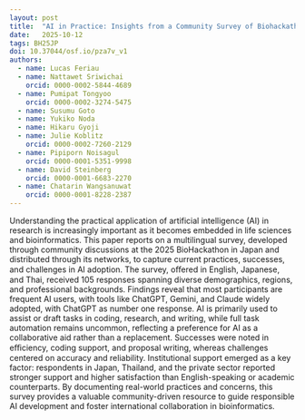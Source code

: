 ```yaml
---
layout: post
title:  "AI in Practice: Insights from a Community Survey of Biohackathon Participants"
date:   2025-10-12
tags: BH25JP
doi: 10.37044/osf.io/pza7v_v1
authors:
  - name: Lucas Feriau
  - name: Nattawet Sriwichai
    orcid: 0000-0002-5844-4689
  - name: Pumipat Tongyoo
    orcid: 0000-0002-3274-5475
  - name: Susumu Goto
  - name: Yukiko Noda
  - name: Hikaru Gyoji
  - name: Julie Koblitz
    orcid: 0000-0002-7260-2129
  - name: Pipiporn Noisagul
    orcid: 0000-0001-5351-9998
  - name: David Steinberg
    orcid: 0000-0001-6683-2270
  - name: Chatarin Wangsanuwat
    orcid: 0000-0001-8228-2387
---
```


Understanding the practical application of artificial intelligence (AI) in research is increasingly
important as it becomes embedded in life sciences and bioinformatics. This paper reports on
a multilingual survey, developed through community discussions at the 2025 BioHackathon
in Japan and distributed through its networks, to capture current practices, successes, and
challenges in AI adoption. The survey, oﬀered in English, Japanese, and Thai, received 105
responses spanning diverse demographics, regions, and professional backgrounds. Findings
reveal that most participants are frequent AI users, with tools like ChatGPT, Gemini, and
Claude widely adopted, with ChatGPT as number one response. AI is primarily used to assist
or draft tasks in coding, research, and writing, while full task automation remains uncommon,
reflecting a preference for AI as a collaborative aid rather than a replacement. Successes
were noted in eﬃciency, coding support, and proposal writing, whereas challenges centered
on accuracy and reliability. Institutional support emerged as a key factor: respondents in
Japan, Thailand, and the private sector reported stronger support and higher satisfaction than
English-speaking or academic counterparts. By documenting real-world practices and concerns,
this survey provides a valuable community-driven resource to guide responsible AI development
and foster international collaboration in bioinformatics.

